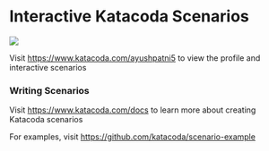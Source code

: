 # Interactive Katacoda Scenarios

[![](http://shields.katacoda.com/katacoda/ayushpatni5/count.svg)](https://www.katacoda.com/ayushpatni5 "Get your profile on Katacoda.com")

Visit https://www.katacoda.com/ayushpatni5 to view the profile and interactive scenarios

### Writing Scenarios
Visit https://www.katacoda.com/docs to learn more about creating Katacoda scenarios

For examples, visit https://github.com/katacoda/scenario-example
